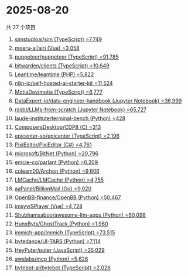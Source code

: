 # 2025-08-20

共 27 个项目

<!-- BEGIN GITHUB -->
<!-- 最后更新时间 2025-08-20 20:17:35 +0800 -->
1. [simstudioai/sim (TypeScript) ⭐7,749](https://github.com/simstudioai/sim)
1. [moeru-ai/airi (Vue) ⭐3,058](https://github.com/moeru-ai/airi)
1. [puppeteer/puppeteer (TypeScript) ⭐91,785](https://github.com/puppeteer/puppeteer)
1. [bitwarden/clients (TypeScript) ⭐10,649](https://github.com/bitwarden/clients)
1. [Leantime/leantime (PHP) ⭐5,822](https://github.com/Leantime/leantime)
1. [n8n-io/self-hosted-ai-starter-kit ⭐11,524](https://github.com/n8n-io/self-hosted-ai-starter-kit)
1. [MotiaDev/motia (TypeScript) ⭐6,777](https://github.com/MotiaDev/motia)
1. [DataExpert-io/data-engineer-handbook (Jupyter Notebook) ⭐36,999](https://github.com/DataExpert-io/data-engineer-handbook)
1. [rasbt/LLMs-from-scratch (Jupyter Notebook) ⭐65,727](https://github.com/rasbt/LLMs-from-scratch)
1. [laude-institute/terminal-bench (Python) ⭐428](https://github.com/laude-institute/terminal-bench)
1. [ComposersDesktop/CDP8 (C) ⭐313](https://github.com/ComposersDesktop/CDP8)
1. [epicenter-so/epicenter (TypeScript) ⭐2,196](https://github.com/epicenter-so/epicenter)
1. [PixiEditor/PixiEditor (C#) ⭐4,761](https://github.com/PixiEditor/PixiEditor)
1. [microsoft/BitNet (Python) ⭐20,796](https://github.com/microsoft/BitNet)
1. [emcie-co/parlant (Python) ⭐6,209](https://github.com/emcie-co/parlant)
1. [coleam00/Archon (Python) ⭐9,606](https://github.com/coleam00/Archon)
1. [LMCache/LMCache (Python) ⭐4,755](https://github.com/LMCache/LMCache)
1. [aaPanel/BillionMail (Go) ⭐9,020](https://github.com/aaPanel/BillionMail)
1. [OpenBB-finance/OpenBB (Python) ⭐50,467](https://github.com/OpenBB-finance/OpenBB)
1. [imsyy/SPlayer (Vue) ⭐4,728](https://github.com/imsyy/SPlayer)
1. [Shubhamsaboo/awesome-llm-apps (Python) ⭐60,098](https://github.com/Shubhamsaboo/awesome-llm-apps)
1. [HunxByts/GhostTrack (Python) ⭐1,960](https://github.com/HunxByts/GhostTrack)
1. [immich-app/immich (TypeScript) ⭐73,515](https://github.com/immich-app/immich)
1. [bytedance/UI-TARS (Python) ⭐7,114](https://github.com/bytedance/UI-TARS)
1. [HeyPuter/puter (JavaScript) ⭐35,029](https://github.com/HeyPuter/puter)
1. [awslabs/mcp (Python) ⭐5,628](https://github.com/awslabs/mcp)
1. [bytebot-ai/bytebot (TypeScript) ⭐2,026](https://github.com/bytebot-ai/bytebot)
<!-- END GITHUB -->